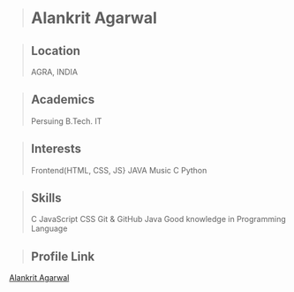 > # **Alankrit Agarwal**

> ## **Location**
> AGRA, INDIA

> ## **Academics**
> Persuing B.Tech. IT

> ## **Interests**
> Frontend(HTML, CSS, JS}
> JAVA
> Music
> C
> Python

> ## **Skills**
> C
> JavaScript
> CSS
> Git & GitHub
> Java
> Good knowledge in Programming Language

> ## **Profile Link**
[Alankrit Agarwal](https://github.com/alankrit98)
